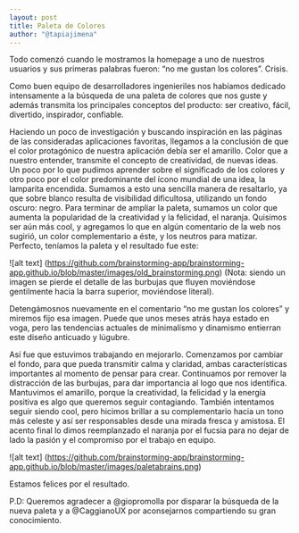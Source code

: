 ```yaml
---
layout: post
title: Paleta de Colores
author: "@tapiajimena"
---
```


Todo comenzó cuando le mostramos la homepage a uno de nuestros usuarios y sus primeras palabras fueron: “no me gustan los colores”.  Crisis.

Como buen equipo de desarrolladores ingenieriles nos habíamos dedicado intensamente a la búsqueda de una paleta de colores que nos guste y además transmita los principales conceptos del producto: ser creativo, fácil, divertido, inspirador, confiable.

Haciendo un poco de investigación y buscando inspiración en las páginas de las consideradas aplicaciones favoritas, llegamos a la conclusión de que el color protagónico de nuestra aplicación debía ser el amarillo. Color que a nuestro entender, transmite el concepto de creatividad, de nuevas ideas. Un poco por lo que pudimos aprender sobre el significado de los colores y otro poco por el color predominante del ícono mundial de una idea, la lamparita encendida. Sumamos a esto una sencilla manera de resaltarlo, ya que sobre blanco resulta de visibilidad dificultosa, utilizando un fondo oscuro: negro. Para terminar de ampliar la paleta, sumamos un color que aumenta la popularidad de la creatividad y la felicidad, el naranja. Quisimos ser aún más cool, y agregamos lo que en algún comentario de la web nos sugirió, un color complementario a éste, y los neutros para matizar. Perfecto, teníamos la paleta y el resultado fue este:  

![alt text] (https://github.com/brainstorming-app/brainstorming-app.github.io/blob/master/images/old_brainstorming.png)
(Nota: siendo un imagen se pierde el detalle de las burbujas que fluyen moviéndose gentilmente hacia la barra superior, moviéndose literal).

Detengámosnos nuevamente en el comentario “no me gustan los colores” y miremos fijo esa imagen. Puede que unos meses atrás haya estado en voga, pero las tendencias actuales de minimalismo y dinamismo entierran este diseño anticuado y lúgubre.

Así fue que estuvimos trabajando en mejorarlo. Comenzamos por cambiar el fondo, para que pueda transmitir calma y claridad, ambas características importantes al momento de pensar para crear. Continuamos por remover la distracción de las burbujas, para dar importancia al logo que nos identifica. Mantuvimos el amarillo, porque la creatividad, la felicidad y la energía positiva es algo que queremos seguir contagiando. También intentamos seguir siendo cool, pero hicimos brillar a su complementario hacia un tono más celeste y así ser responsables desde una mirada fresca y amistosa. El acento final lo dimos reemplanzado el naranja por el fucsia para no dejar de lado la pasión y el compromiso por el trabajo en equipo.

![alt text] (https://github.com/brainstorming-app/brainstorming-app.github.io/blob/master/images/paletabrains.png)

Estamos felices por el resultado.

P.D: Queremos agradecer a @giopromolla por disparar la búsqueda de la nueva paleta y a @CaggianoUX por aconsejarnos compartiendo su gran conocimiento.
